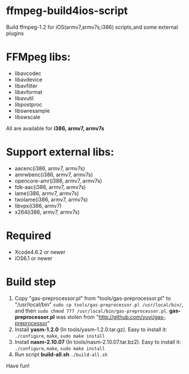 ffmpeg-build4ios-script
=======================

Build ffmpeg-1.2 for iOS(armv7,armv7s,i386) scripts,and some external plugins

FFMpeg libs:
============
- libavcodec
- libavdevice
- libavfilter
- libavformat
- libavutil
- libpostproc
- libswresample
- libswscale

All are available for **i386, armv7, armv7s**

Support external libs:
=========================
- aacenc(i386, armv7, armv7s)
- amrwbenc(i386, armv7, armv7s)
- opencore-amr(i386, armv7, armv7s)
- fdk-aac(i386, armv7, armv7s)
- lame(i386, armv7, armv7s)
- twolame(i386, armv7, armv7s)
- libvpx(i386, armv7)
- x264(i386, armv7, armv7s)
	

Required
========
- Xcode4.6.2 or newer
- iOS6.1 or newer
  
Build step
==========
1. Copy "gas-preprocessor.pl" from "tools/gas-preprocessor.pl" to "/usr/local/bin" `sudo cp tools/gas-preprocessor.pl /usr/local/bin/`, and then `sudo chmod 777 /usr/local/bin/gas-preprocessor.pl`. **gas-preprocessor.pl** was stolen from "http://github.com/yuvi/gas-preprocessor"
2. Install **yasm-1.2.0** (In tools/yasm-1.2.0.tar.gz). Easy to install it: `./configure`, `make`, `sudo make install`
3. Install **nasm-2.10.07** (In tools/nasm-2.10.07.tar.bz2). Easy to install it: `./configure`, `make`, `sudo make install`
4. Run script **build-all.sh** `./build-all.sh`

Have fun!
